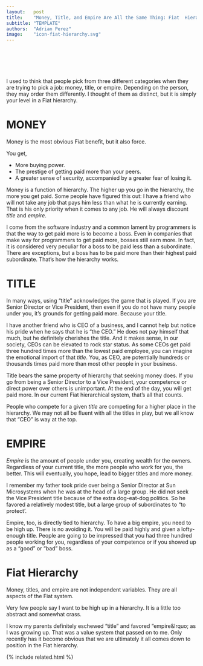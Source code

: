 ```yaml
---
layout:   post
title:    "Money, Title, and Empire Are All the Same Thing: Fiat  Hierarchies"
subtitle: "TEMPLATE"
authors:  "Adrian Perez"
image:    "icon-fiat-hierarchy.svg"
---
```


<div style="display:none;">
 <p>I used to think that people pick from three categories when they are going for a job: money, title, or empire. But, it is simply your level in a <span class='_paradigm'>Fiat</span> hierarchy.</p>
</div>

<h1>&nbsp;</h1>
 <p>I used to think that people pick from three different categories when they are trying to pick a job: money, title, or empire. Depending on the person, they may order them differently. I thought of them as distinct, but it is simply your level in a <span class='_paradigm'>Fiat</span> hierarchy.</p>

<h1>MONEY</h1>
 <p>Money is the most obvious <span class='_paradigm'>Fiat</span> benefit, but it also force.</p>
 <p>You get,</p>
  <ul>
   <li>More buying power.</li>
   <li>The prestige of getting paid more than your peers.</li>
   <li>A greater sense of security, accompanied by a greater fear of losing it.</li>
  </ul>
 <p>Money is a function of hierarchy. The higher up you go in the hierarchy, the more you get paid. Some people have figured this out: I have a friend who will not take any job that pays him less than what he is currently earning. That is his only priority when it comes to any job. He will always discount <em>title</em> and <em>empire</em>.</p>
 <p>I come from the software industry and a common lament by programmers is that the way to get paid more is to become a boss. Even in companies that make way for programmers to get paid more, bosses still earn more. In fact, it is considered very peculiar for a boss to be paid less than a subordinate. There are exceptions, but a boss has to be paid more than their highest paid subordinate. That&rsquo;s how the hierarchy works.</p>

<h1>TITLE</h1>
 <p>In many ways, using &ldquo;title&rdquo; acknowledges the game that is played. If you are Senior Director or Vice President, then even if you do not have many people under you, it&rsquo;s grounds for getting paid more. Because your title.</p>
 <p>I have another friend who is CEO of a business, and I cannot help but notice his pride when he says that he is “the CEO.” He does not pay himself that much, but he definitely cherishes the title. And it makes sense, in our society, CEOs can be elevated to rock star status. As some CEOs get paid three hundred times more than the lowest paid employee, you can imagine the emotional import of that <em>title</em>. You, as CEO, are potentially hundreds or thousands times paid more than most other people in your  business.</p>
 <p>Title bears the same property of hierarchy that seeking money does. If you go from being a Senior Director to a Vice President, your competence or direct power over others is unimportant. At the end of the day, you will get paid more. In our current <span class='_paradigm'>Fiat</span> hierarchical system, that&rsquo;s all that counts.</p>
 <p>People who compete for a given <em>title</em> are competing for a higher place in the hierarchy. We may not all be fluent with all the titles in play, but we all know that &ldquo;CEO&rdquo; is way at the top.</p>

<h1>EMPIRE</h1>
 <p><em>Empire</em> is the amount of people under you, creating wealth for the owners. Regardless of your current title, the more people who work for you, the better. This will eventually, you hope, lead to bigger titles and more money.</p>
 <p>I remember my father took pride over being a Senior Director at Sun Microsystems when he was at the head of a large group. He did not seek the Vice President title because of the extra dog-eat-dog politics. So he favored a relatively modest title, but a large group of subordinates to &ldquo;to protect&rsquo;.</p>
 <p>Empire, too, is directly tied to hierarchy. To have a big empire, you need to be high up. There is no avoiding it. You will be paid highly and given a lofty-enough title. People are going to be impressed that you had three hundred people working for you, regardless of your competence or if you showed up as a &ldquo;good&rdquo; or &ldquo;bad&rdquo; boss.</p>

<h1>Fiat Hierarchy</h1>
 <p>Money, titles, and empire are not independent variables. They are all aspects of the <span class='_paradigm'>Fiat</span> system.</p>
 <p>Very few people say <span class="_quotespan">I want to be high up in a hierarchy.</span> It is a little too abstract and somewhat crass.</p>
 <p>I know my parents definitely eschewed &ldquo;title&rdquo; and favored &ldquo;empire&lrquo; as I was growing up. That was a value system that passed on to me. Only recently has it become obvious that we are ultimately it all comes down to position in the <span class='_paradigm'>Fiat</span> hierarchy.</p>

{% include related.html %}
